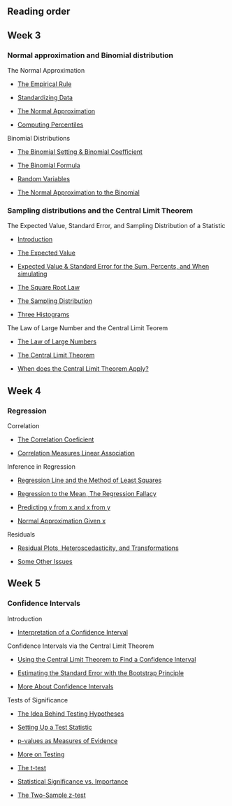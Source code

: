 ## Reading order

## Week 3

### Normal approximation and Binomial distribution

The Normal Approximation

* [The Empirical Rule](week3/empirical_rule.ipynb)

* [Standardizing Data](week3/standardizing_data_and_standard_normal_curve.ipynb)

* [The Normal Approximation](week3/normal_approximation.ipynb)

* [Computing Percentiles](week3/computing_percentiles.ipynb)

Binomial Distributions

* [The Binomial Setting & Binomial Coefficient](week3/the_binomial_setting_and_binomial_coefficient.ipynb)

* [The Binomial Formula](week3/the_binomial_formula.ipynb)

* [Random Variables](week3/random_variables.ipynb)

* [The Normal Approximation to the Binomial](week3/the_normal_approximation_to_the_binomial.ipynb)

### Sampling distributions and the Central Limit Theorem

The Expected Value, Standard Error, and Sampling Distribution of a Statistic

* [Introduction](week3/parameter_and_statistic.ipynb)

* [The Expected Value](week3/the_expected_value.ipynb)

* [Expected Value & Standard Error for the Sum, Percents, and When simulating](week3/EV_SE_for_sum_percents_and_simulating.ipynb)

* [The Square Root Law](week3/the_square_root_law.ipynb)

* [The Sampling Distribution](week3/the_sampling_distribution.ipynb)

* [Three Histograms](week3/three_histograms.ipynb)

The Law of Large Number and the Central Limit Teorem

* [The Law of Large Numbers](week3/the_law_of_large_number.ipynb)

* [The Central Limit Theorem](week3/the_central_limit_theorem.ipynb)

* [When does the Central Limit Theorem Apply?](week3/when_does_the_central_limit_theorem_apply.ipynb)

## Week 4

### Regression

Correlation

* [The Correlation Coeficient](week4/the_correlation_coefficient.ipynb)

* [Correlation Measures Linear Association](week4/correlation_measures_linear_association.ipynb)

Inference in Regression

* [Regression Line and the Method of Least Squares](week4/regression_line_and_the_method_of_least_squares.ipynb) 

* [Regression to the Mean, The Regression Fallacy](week4/regression_to_the_mean_the_regression_fallacy.ipynb)

* [Predicting y from x and x from y](week4/predicting_y_from_x_and_x_from_y.ipynb)

* [Normal Approximation Given x](week4/normal_approximation_given_x.ipynb)

Residuals

* [Residual Plots, Heteroscedasticity, and Transformations](week4/residual_plots_heteroscedasticity_and_transformations.ipynb)

* [Some Other Issues](week4/some_other_issues.ipynb)

## Week 5

### Confidence Intervals

Introduction

* [Interpretation of a Confidence Interval](week5/interpretation_of_a_confidence_interval.ipynb)

Confidence Intervals via the Central Limit Theorem

* [Using the Central Limit Theorem to Find a Confidence Interval](week5/using_the_central_limit_theorem_to_find_a_confidence_interval.ipynb)

* [Estimating the Standard Error with the Bootstrap Principle](week5/estimating_the_standard_error_with_the_bootstrap_principle.ipynb)

* [More About Confidence Intervals](week5/more_about_confidence_intervals.ipynb)

Tests of Significance

* [The Idea Behind Testing Hypotheses](week5/the_ideia_behind_testing_hypotheses.ipynb)

* [Setting Up a Test Statistic](week5/setting_up_a_test_statistic.ipynb)

* [p-values as Measures of Evidence](week5/p-values_as_measures_of_evidence.ipynb)

* [More on Testing](week5/more_on_test.ipynb)

* [The t-test](week5/the_t_test.ipynb)

* [Statistical Significance vs. Importance](week5/statistical_significance_vs_importance.ipynb)

* [The Two-Sample z-test](week5/the_two_sample_z_test.ipynb)